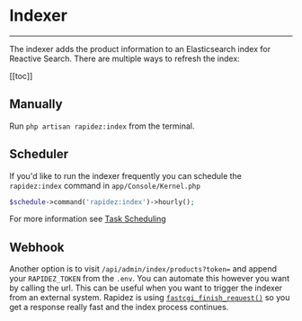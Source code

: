 # Indexer

---

The indexer adds the product information to an Elasticsearch index for Reactive Search. There are multiple ways to refresh the index:

[[toc]]

## Manually

Run `php artisan rapidez:index` from the terminal.

## Scheduler

If you'd like to run the indexer frequently you can schedule the `rapidez:index` command in `app/Console/Kernel.php`
```php
$schedule->command('rapidez:index')->hourly();
```
For more information see [Task Scheduling](https://laravel.com/docs/10.x/scheduling)

## Webhook

Another option is to visit `/api/admin/index/products?token=` and append your `RAPIDEZ_TOKEN` from the `.env`. You can automate this however you want by calling the url. This can be useful when you want to trigger the indexer from an external system. Rapidez is using [`fastcgi_finish_request()`](https://www.php.net/fastcgi_finish_request) so you get a response really fast and the index process continues.

